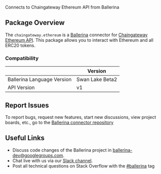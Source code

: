 Connects to Chaingateway Ethereum API from Ballerina

## Package Overview
The `chaingateway.ethereum` is a [Ballerina](https://ballerina.io/) connector for [Chaingateway Ethereum API](https://chaingateway.io/docs-ethereum).
This package allows you to interact with Ethereum and all ERC20 tokens.

### Compatibility
|                               | Version               |
|-------------------------------|-----------------------|
| Ballerina Language Version    | Swan Lake Beta2       |
| API Version                   | v1                    |

## Report Issues
To report bugs, request new features, start new discussions, view project boards, etc., go to the [Ballerina connector repository](https://github.com/ballerina-platform/ballerinax-openapi-connectors)
## Useful Links
- Discuss code changes of the Ballerina project in [ballerina-dev@googlegroups.com](mailto:ballerina-dev@googlegroups.com).
- Chat live with us via our [Slack channel](https://ballerina.io/community/slack/).
- Post all technical questions on Stack Overflow with the [#ballerina](https://stackoverflow.com/questions/tagged/ballerina) tag

